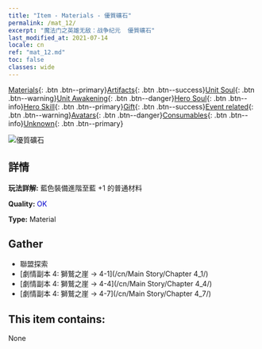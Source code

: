 ```yaml
---
title: "Item - Materials - 優質礦石"
permalink: /mat_12/
excerpt: "魔法门之英雄无敌：战争纪元  優質礦石"
last_modified_at: 2021-07-14
locale: cn
ref: "mat_12.md"
toc: false
classes: wide
---
```

 [Materials](/ItemsCN/){: .btn .btn--primary}[Artifacts](/ItemsCN/Artifacts/){: .btn .btn--success}[Unit Soul](/ItemsCN/UnitSoul/){: .btn .btn--warning}[Unit Awakening](/ItemsCN/UnitAwakening/){: .btn .btn--danger}[Hero Soul](/ItemsCN/HeroSoul/){: .btn .btn--info}[Hero Skill](/ItemsCN/HeroSkill/){: .btn .btn--primary}[Gift](/ItemsCN/Gift/){: .btn .btn--success}[Event related](/ItemsCN/Events/){: .btn .btn--warning}[Avatars](/ItemsCN/Avatars/){: .btn .btn--danger}[Consumables](/ItemsCN/Consumables/){: .btn .btn--info}[Unknown](/ItemsCN/Unknown/){: .btn .btn--primary}

 ![優質礦石](/images/t/i_cailiao_kuangshi1.png)

## 詳情
 **玩法詳解:** 藍色裝備進階至藍 +1 的普通材料

 **Quality:** <span style="color: #0000CD">OK</span>

 **Type:** Material

## Gather

*    聯盟探索 
*    [劇情副本 4: 獅鷲之崖 -> 4-1](/cn/Main Story/Chapter 4_1/) 
*    [劇情副本 4: 獅鷲之崖 -> 4-4](/cn/Main Story/Chapter 4_4/) 
*    [劇情副本 4: 獅鷲之崖 -> 4-7](/cn/Main Story/Chapter 4_7/) 

## This item contains:

  None

